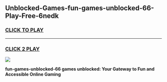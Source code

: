 
## Unblocked-Games-fun-games-unblocked-66-Play-Free-6nedk
<h3>
<a href="https://premium76.site?title=fun-games-unblocked-66&ref=22A">CLICK TO PLAY</a></h3>
<hr>

<h3>
<a href="https://premium76.site?title=fun-games-unblocked-66&ref=22A">CLICK 2 PLAY</a>
  
</h3>

<a href="https://premium76.site?title=fun-games-unblocked-66&ref=22A"><img src="https://clearcache.store/games.png"></a>


**fun-games-unblocked-66 games unblocked: Your Gateway to Fun and Accessible Online Gaming**
